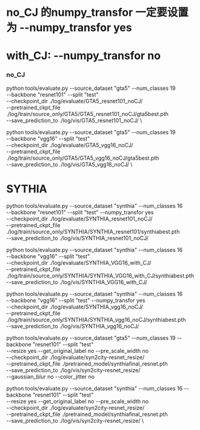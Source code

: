# no_CJ 的numpy_transfor 一定要设置为 --numpy_transfor yes
# with_CJ:  --numpy_transfor no 

### no_CJ
python tools/evaluate.py --source_dataset "gta5" --num_classes 19 \
--backbone "resnet101" --split "test" \
--checkpoint_dir ./log/evaluate/GTA5_resnet101_noCJ/ \
--pretrained_ckpt_file ./log/train/source_only/GTA5/GTA5_resnet101_noCJ/gta5best.pth \
--save_prediction_to ./log/vis/GTA5_resnet101_noCJ/ \

python tools/evaluate.py --source_dataset "gta5" --num_classes 19 \
--backbone "vgg16" --split "test" \
--checkpoint_dir ./log/evaluate/GTA5_vgg16_noCJ/ \
--pretrained_ckpt_file ./log/train/source_only/GTA5/GTA5_vgg16_noCJ/gta5best.pth \
--save_prediction_to ./log/vis/GTA5_vgg16_noCJ/ \

# SYTHIA
python tools/evaluate.py --source_dataset "synthia" --num_classes 16 \
--backbone "resnet101" --split "test" --numpy_transfor yes \
--checkpoint_dir ./log/evaluate/SYNTHIA_resnet101_noCJ/ \
--pretrained_ckpt_file ./log/train/source_only/SYNTHIA/SYNTHIA_resnet101/synthiabest.pth \
--save_prediction_to ./log/vis/SYNTHIA_resnet101_noCJ/ 


python tools/evaluate.py --source_dataset "synthia" --num_classes 16 \
--backbone "vgg16" --split "test"  \
--checkpoint_dir ./log/evaluate/SYNTHIA_VGG16_with_CJ/ \
--pretrained_ckpt_file ./log/train/source_only/SYNTHIA/SYNTHIA_VGG16_with_CJ/synthiabest.pth \
--save_prediction_to ./log/vis/SYNTHIA_VGG16_with_CJ/ 



python tools/evaluate.py --source_dataset "synthia" --num_classes 16 \
--backbone "vgg16" --split "test" --numpy_transfor yes \
--checkpoint_dir ./log/evaluate/SYNTHIA_vgg16_noCJ/ \
--pretrained_ckpt_file ./log/train/source_only/SYNTHIA/SYNTHIA_vgg16_noCJ/synthiabest.pth \
--save_prediction_to ./log/vis/SYNTHIA_vgg16_noCJ/ 

python tools/evaluate.py --source_dataset "gta5" --num_classes 19 --backbone "resnet101" --split "test" \
--resize yes --get_original_label no --pre_scale_width no \
--checkpoint_dir ./log/evaluate/syn2city-resnet_resize/ \
--pretrained_ckpt_file ./pretrained_model/synthiafinal_resnet.pth \
--save_prediction_to ./log/vis/syn2city-resnet_resize/ \
--gaussian_blur no --color_jitter no


python tools/evaluate.py --source_dataset "synthia" --num_classes 16 --backbone "resnet101" --split "test" \
--resize yes --get_original_label no --pre_scale_width no \
--checkpoint_dir ./log/evaluate/syn2city-resnet_resize/ \
--pretrained_ckpt_file ./pretrained_model/synthiafinal_resnet.pth \
--save_prediction_to ./log/vis/syn2city-resnet_resize/ \
